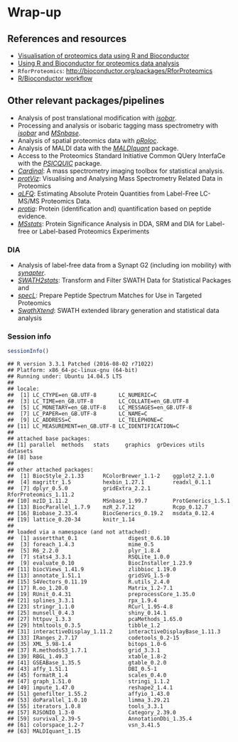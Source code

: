 # Wrap-up



## References and resources

* [Visualisation of proteomics data using R and Bioconductor](http://www.ncbi.nlm.nih.gov/pmc/articles/PMC4510819/)
* [Using R and Bioconductor for proteomics data analysis](http://arxiv.org/pdf/1305.6559v1.pdf)
* `RforProteomics`: http://bioconductor.org/packages/RforProteomics
* [R/Bioconductor workflow](http://bioconductor.org/help/workflows/proteomics/)

## Other relevant packages/pipelines

- Analysis of post translational modification with *[isobar](http://bioconductor.org/packages/isobar)*.
- Processing and analysis or isobaric tagging mass spectrometry with
  *[isobar](http://bioconductor.org/packages/isobar)* and *[MSnbase](http://bioconductor.org/packages/MSnbase)*.
- Analysis of spatial proteomics data with *[pRoloc](http://bioconductor.org/packages/pRoloc)*.
- Analysis of MALDI data with the *[MALDIquant](http://bioconductor.org/packages/MALDIquant)* package.
- Access to the Proteomics Standard Initiative Common QUery InterfaCe
  with the *[PSICQUIC](http://bioconductor.org/packages/PSICQUIC)* package.
- *[Cardinal](http://bioconductor.org/packages/Cardinal)*: A mass spectrometry imaging toolbox for
  statistical analysis.
- *[protViz](http://cran.fhcrc.org/web/packages/protViz/index.html)*: Visualising and Analysing Mass Spectrometry
  Related Data in Proteomics
- *[aLFQ](http://cran.fhcrc.org/web/packages/aLFQ/index.html)*: Estimating Absolute Protein Quantities from
  Label-Free LC-MS/MS Proteomics Data.
- *[protiq](http://cran.fhcrc.org/web/packages/protiq/index.html)*: Protein (identification and) quantification
  based on peptide evidence.
- *[MSstats](http://bioconductor.org/packages/MSstats)*: Protein Significance Analysis in DDA, SRM
  and DIA for Label-free or Label-based Proteomics Experiments


### DIA

- Analysis of label-free data from a Synapt G2 (including ion
  mobility) with *[synapter](http://bioconductor.org/packages/synapter)*.
- *[SWATH2stats](http://bioconductor.org/packages/SWATH2stats)*: Transform and Filter SWATH Data for
  Statistical Packages and
- *[specL](http://bioconductor.org/packages/specL)*: Prepare Peptide Spectrum Matches for Use in
  Targeted Proteomics
- *[SwathXtend](http://bioconductor.org/packages/SwathXtend)*: SWATH extended library generation and
  statistical data analysis


### Session info


```r
sessionInfo()
```

```
## R version 3.3.1 Patched (2016-08-02 r71022)
## Platform: x86_64-pc-linux-gnu (64-bit)
## Running under: Ubuntu 14.04.5 LTS
## 
## locale:
##  [1] LC_CTYPE=en_GB.UTF-8       LC_NUMERIC=C              
##  [3] LC_TIME=en_GB.UTF-8        LC_COLLATE=en_GB.UTF-8    
##  [5] LC_MONETARY=en_GB.UTF-8    LC_MESSAGES=en_GB.UTF-8   
##  [7] LC_PAPER=en_GB.UTF-8       LC_NAME=C                 
##  [9] LC_ADDRESS=C               LC_TELEPHONE=C            
## [11] LC_MEASUREMENT=en_GB.UTF-8 LC_IDENTIFICATION=C       
## 
## attached base packages:
## [1] parallel  methods   stats     graphics  grDevices utils     datasets 
## [8] base     
## 
## other attached packages:
##  [1] BiocStyle_2.1.33      RColorBrewer_1.1-2    ggplot2_2.1.0        
##  [4] magrittr_1.5          hexbin_1.27.1         readxl_0.1.1         
##  [7] dplyr_0.5.0           gridExtra_2.2.1       RforProteomics_1.11.2
## [10] mzID_1.11.2           MSnbase_1.99.7        ProtGenerics_1.5.1   
## [13] BiocParallel_1.7.9    mzR_2.7.12            Rcpp_0.12.7          
## [16] Biobase_2.33.4        BiocGenerics_0.19.2   msdata_0.12.4        
## [19] lattice_0.20-34       knitr_1.14           
## 
## loaded via a namespace (and not attached):
##  [1] assertthat_0.1                digest_0.6.10                
##  [3] foreach_1.4.3                 mime_0.5                     
##  [5] R6_2.2.0                      plyr_1.8.4                   
##  [7] stats4_3.3.1                  RSQLite_1.0.0                
##  [9] evaluate_0.10                 BiocInstaller_1.23.9         
## [11] biocViews_1.41.9              zlibbioc_1.19.0              
## [13] annotate_1.51.1               gridSVG_1.5-0                
## [15] S4Vectors_0.11.19             R.utils_2.4.0                
## [17] R.oo_1.20.0                   Matrix_1.2-7.1               
## [19] RUnit_0.4.31                  preprocessCore_1.35.0        
## [21] splines_3.3.1                 rpx_1.9.4                    
## [23] stringr_1.1.0                 RCurl_1.95-4.8               
## [25] munsell_0.4.3                 shiny_0.14.1                 
## [27] httpuv_1.3.3                  pcaMethods_1.65.0            
## [29] htmltools_0.3.5               tibble_1.2                   
## [31] interactiveDisplay_1.11.2     interactiveDisplayBase_1.11.3
## [33] IRanges_2.7.17                codetools_0.2-15             
## [35] XML_3.98-1.4                  bitops_1.0-6                 
## [37] R.methodsS3_1.7.1             grid_3.3.1                   
## [39] RBGL_1.49.3                   xtable_1.8-2                 
## [41] GSEABase_1.35.5               gtable_0.2.0                 
## [43] affy_1.51.1                   DBI_0.5-1                    
## [45] formatR_1.4                   scales_0.4.0                 
## [47] graph_1.51.0                  stringi_1.1.2                
## [49] impute_1.47.0                 reshape2_1.4.1               
## [51] genefilter_1.55.2             affyio_1.43.0                
## [53] doParallel_1.0.10             limma_3.29.21                
## [55] iterators_1.0.8               tools_3.3.1                  
## [57] RJSONIO_1.3-0                 Category_2.39.0              
## [59] survival_2.39-5               AnnotationDbi_1.35.4         
## [61] colorspace_1.2-7              vsn_3.41.5                   
## [63] MALDIquant_1.15
```
